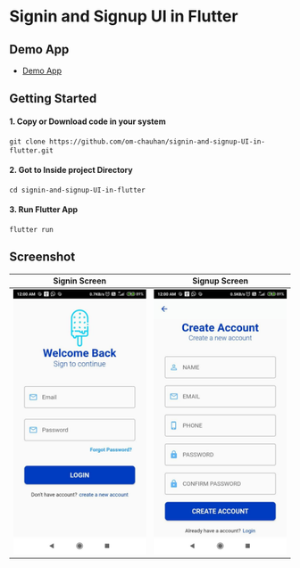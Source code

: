 # Signin and Signup UI in Flutter

## Demo App

- [Demo App](/apk/app.apk)

## Getting Started

#### 1. Copy or Download code in your system

```
git clone https://github.com/om-chauhan/signin-and-signup-UI-in-flutter.git
```

#### 2. Got to Inside project Directory

```
cd signin-and-signup-UI-in-flutter
```

#### 3. Run Flutter App

```
flutter run
```

## Screenshot

| Signin Screen                            | Signup Screen                            |
| ---------------------------------------- | ---------------------------------------- |
| ![Signin Screen](/screenshot/signin.jpg) | ![Signup Screen](/screenshot/signup.jpg) |
